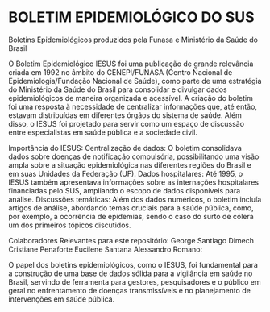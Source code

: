 # BOLETIM EPIDEMIOLÓGICO DO SUS
Boletins Epidemiológicos produzidos pela Funasa e Ministério da Saúde do Brasil

O Boletim Epidemiológico IESUS foi uma publicação de grande relevância criada em 1992 no âmbito do CENEPI/FUNASA (Centro Nacional de Epidemiologia/Fundação Nacional de Saúde), como parte de uma estratégia do Ministério da Saúde do Brasil para consolidar e divulgar dados epidemiológicos de maneira organizada e acessível. A criação do boletim foi uma resposta à necessidade de centralizar informações que, até então, estavam distribuídas em diferentes órgãos do sistema de saúde. Além disso, o IESUS foi projetado para servir como um espaço de discussão entre especialistas em saúde pública e a sociedade civil.

Importância do IESUS:
Centralização de dados: O boletim consolidava dados sobre doenças de notificação compulsória, possibilitando uma visão ampla sobre a situação epidemiológica nas diferentes regiões do Brasil e em suas Unidades da Federação (UF).
Dados hospitalares: Até 1995, o IESUS também apresentava informações sobre as internações hospitalares financiadas pelo SUS, ampliando o escopo de dados disponíveis para análise.
Discussões temáticas: Além dos dados numéricos, o boletim incluía artigos de análise, abordando temas cruciais para a saúde pública, como, por exemplo, a ocorrência de epidemias, sendo o caso do surto de cólera um dos primeiros tópicos discutidos.

Colaboradores Relevantes para este repositório:
George Santiago Dimech
Cristiane Penaforte
Eucilene Santana
Alessandro Romano:

O papel dos boletins epidemiológicos, como o IESUS, foi fundamental para a construção de uma base de dados sólida para a vigilância em saúde no Brasil, servindo de ferramenta para gestores, pesquisadores e o público em geral no enfrentamento de doenças transmissíveis e no planejamento de intervenções em saúde pública.
